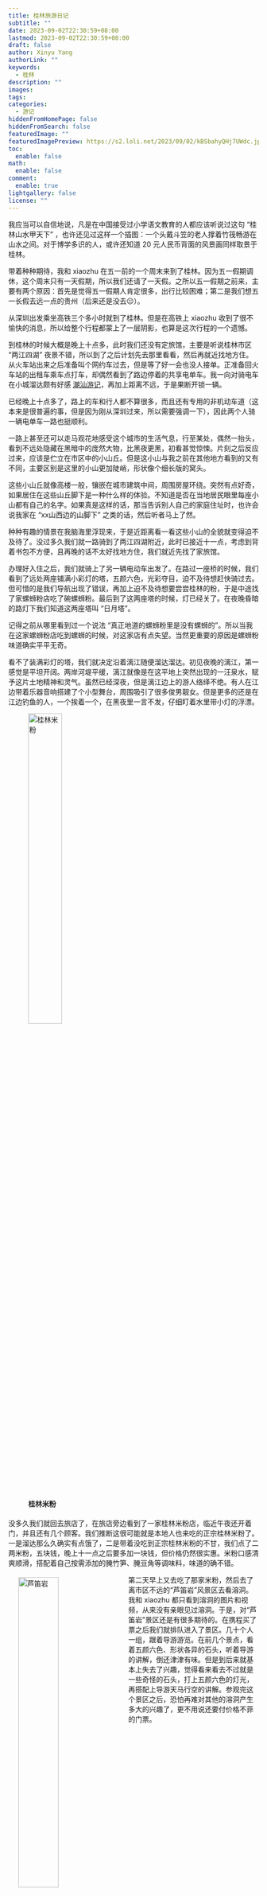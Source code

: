 ```yaml
---
title: 桂林旅游日记
subtitle: ""
date: 2023-09-02T22:30:59+08:00
lastmod: 2023-09-02T22:30:59+08:00
draft: false
author: Xinyu Yang
authorLink: ""
keywords:
  - 桂林
description: ""
images: 
tags: 
categories:
  - 游记
hiddenFromHomePage: false
hiddenFromSearch: false
featuredImage: ""
featuredImagePreview: https://s2.loli.net/2023/09/02/kBSbahyQHj7UWdc.jpg
toc:
  enable: false
math:
  enable: false
comment:
  enable: true
lightgallery: false
license: ""
---
```


<!--more-->

我应当可以自信地说，凡是在中国接受过小学语文教育的人都应该听说过这句 “桂林山水甲天下” ，也许还见过这样一个插图：一个头戴斗笠的老人撑着竹筏畅游在山水之间。对于博学多识的人，或许还知道 20 元人民币背面的风景画同样取景于桂林。

带着种种期待，我和 xiaozhu 在五一前的一个周末来到了桂林。因为五一假期调休，这个周末只有一天假期，所以我们还请了一天假。之所以五一假期之前来，主要有两个原因：首先是觉得五一假期人肯定很多，出行比较困难；第二是我们想五一长假去远一点的贵州（后来还是没去😐）。

从深圳出发乘坐高铁三个多小时就到了桂林。但是在高铁上 xiaozhu 收到了很不愉快的消息，所以给整个行程都蒙上了一层阴影，也算是这次行程的一个遗憾。

到桂林的时候大概是晚上十点多，此时我们还没有定旅馆，主要是听说桂林市区 “两江四湖” 夜景不错，所以到了之后计划先去那里看看，然后再就近找地方住。从火车站出来之后准备叫个网约车过去，但是等了好一会也没人接单。正准备回火车站的出租车乘车点打车，却偶然看到了路边停着的共享电单车。我一向对骑电车在小城溜达颇有好感 [潮汕游记](../23-05-28_journey-to-chaoshan/)，再加上距离不远，于是果断开锁一辆。

已经晚上十点多了，路上的车和行人都不算很多，而且还有专用的非机动车道（这本来是很普遍的事，但是因为刚从深圳过来，所以需要强调一下），因此两个人骑一辆电单车一路也挺顺利。

一路上甚至还可以走马观花地感受这个城市的生活气息，行至某处，偶然一抬头，看到不远处隐藏在黑暗中的庞然大物，比黑夜更黑，初看甚觉惊悚。片刻之后反应过来，应该是伫立在市区中的小山丘。但是这小山与我之前在其他地方看到的又有不同，主要区别是这里的小山更加陡峭，形状像个细长版的窝头。

这些小山丘就像高楼一般，镶嵌在城市建筑中间，周围房屋环绕。突然有点好奇，如果居住在这些山丘脚下是一种什么样的体验。不知道是否在当地居民眼里每座小山都有自己的名字。如果真是这样的话，那当告诉别人自己的家庭住址时，也许会说我家在 “xx山西边的山脚下” 之类的话，然后听者马上了然。

种种有趣的情景在我脑海里浮现来，于是近距离看一看这些小山的全貌就变得迫不及待了。没过多久我们就一路骑到了两江四湖附近，此时已接近十一点，考虑到背着书包不方便，且再晚的话不太好找地方住，我们就近先找了家旅馆。

办理好入住之后，我们就骑上了另一辆电动车出发了。在路过一座桥的时候，我们看到了远处两座铺满小彩灯的塔，五颜六色，光彩夺目，迫不及待想赶快骑过去。但可惜的是我们导航出现了错误，再加上迫不及待想要尝尝桂林的粉，于是中途找了家螺蛳粉店吃了碗螺蛳粉。最后到了这两座塔的时候，灯已经关了。在夜晚昏暗的路灯下我们知道这两座塔叫 “日月塔”。

记得之前从哪里看到过一个说法 “真正地道的螺蛳粉里是没有螺蛳的”。所以当我在这家螺蛳粉店吃到螺蛳的时候，对这家店有点失望。当然更重要的原因是螺蛳粉味道确实平平无奇。

看不了装满彩灯的塔，我们就决定沿着漓江随便溜达溜达。初见夜晚的漓江，第一感觉是平坦开阔。两岸河堤平缓，漓江就像是在这平地上突然出现的一汪泉水，赋予这片土地精神和灵气。虽然已经深夜，但是漓江边上的游人络绎不绝。有人在江边带着乐器音响搭建了个小型舞台，周围吸引了很多俊男靓女。但是更多的还是在江边钓鱼的人，一个挨着一个，在黑夜里一言不发，仔细盯着水里带小灯的浮漂。

<figure><img src="https://s2.loli.net/2023/09/02/75vNqXRoLirgmIn.jpg" alt="桂林米粉" width="40%" height="40%" /><figcaption><h4>桂林米粉</h4></figcaption> </figure>

没多久我们就回去旅店了，在旅店旁边看到了一家桂林米粉店，临近午夜还开着门，并且还有几个顾客。我们推断这很可能就是本地人也来吃的正宗桂林米粉了。一是溜达那么久确实有点饿了，二是带着没吃到正宗桂林米粉的不甘，我们点了二两米粉，五块钱，晚上十一点之后要多加一块钱，但价格仍然很实惠。米粉口感清爽顺滑，搭配着自己按需添加的腌竹笋、腌豆角等调味料，味道的确不错。

<div>

<div>
<!--<figure>-->
<img src="https://s2.loli.net/2023/09/02/H6VYLDFqoPSEs8h.jpg" alt="芦笛岩" width="40%" height="40%" align="left" hspace="20" vspace="5" />
<!--<figcaption><h4>早上的牌坊街几乎空无一人</h4></figcaption> </figure>-->
</div>
<!--<figure><img src="" alt="芦笛岩" width="40%" height="40%" /><figcaption><h4>芦笛岩</h4></figcaption> </figure>-->
第二天早上又去吃了那家米粉，然后去了离市区不远的“芦笛岩”风景区去看溶洞。我和 xiaozhu 都只看到溶洞的图片和视频，从来没有亲眼见过溶洞。于是，对“芦笛岩”景区还是有很多期待的。在携程买了票之后我们就排队进入了景区。几十个人一组，跟着导游游览。在前几个景点，看着五颜六色、形状各异的石头，听着导游的讲解，倒还津津有味。但是到后来就基本上失去了兴趣，觉得看来看去不过就是一些奇怪的石头，打上五颜六色的灯光，再搭配上导游天马行空的讲解。参观完这个景区之后，恐怕再难对其他的溶洞产生多大的兴趣了，更不用说还要付价格不菲的门票。

<figure><img src="https://s2.loli.net/2023/09/02/Q65msUPiVKwzpNn.jpg" alt="芦笛岩" width="55%" height="55%" /><figcaption><h4>芦笛岩</h4></figcaption> </figure>

参观完“芦笛岩”之后，我们就坐汽车出发前往了杨堤码头，准备从杨堤码头坐竹筏到兴坪古镇。到杨堤码头的时候，只有我们两个乘客。因为一个船四个人，如果人数不够的话，乘船的人需要补船票，要不然就等人凑够了再走。但是等了一会也没等到人，再加上觉得跟陌生人一块坐一个小竹筏比较尴尬。我们就补上钱，包了个竹筏出发了。

后来知道，我们来的这天恰好赶上了壮族的重大节日“三月三”，游客都去兴坪看庆祝活动去了。与此时漓江之上的冷清相对的是这个江边小镇上摩肩接踵的人群。

</div>

坐在船上游览山水还是和岸上不太一样。如果说在岸上是观景，在游船上则有一种走进景色里的感觉。
从杨堤码头一路顺流而下，山水清秀、交相辉映，不愧是桂林景色的精华。韩愈亦有诗云“江作青罗带，山如碧玉簪”。据说“桂林山水甲天下”后面还有一句“阳朔山水甲桂林”。桂林其他地方也有山有水，但漓江水流之处，山往往零零散散的分散开来。有的有山无水，有的有水无山。而在阳朔，桂林的山水才真正紧密地结合起来——山簇拥着水，水环抱着山。

<figure><img src="https://s2.loli.net/2023/09/02/A3tpdYBawFvGjIe.jpg" alt="杨堤码头" width="80%" height="80%" /><figcaption><h4>杨堤码头</h4></figcaption> </figure>

虽说称之为竹筏，但是船身是竹筏形状的合成材料。在船尾还有一台发动机，机器开起来轰轰隆隆，眨眼已过“万重山”。
“船夫头戴斗笠，悠然地撑着长蒿，翠绿的竹筏在水面缓缓荡起阵阵涟漪......” 的景象也只能存在于想象中了。

片刻的闲聊得知，开船的师傅多是当地上了年纪的居民，可能为了避免恶意竞争和保障游客安全，当地政府对码头的“船夫”进行了统一管理和分配。
由于“船夫”供大于求，所以每个师傅每隔几天才有一次接单机会。因此，他们大部分时间还是在家务农。

<figure><img src="https://s2.loli.net/2023/09/02/kBSbahyQHj7UWdc.jpg" alt="九马画山" width="80%" height="80%" /><figcaption><h4>九马画山</h4></figcaption> </figure>

一路上有几处地方，师傅都饶有兴致地给我们介绍一些或山或水的“拟人拟物”的景点名字。略懂人情世故的话，或许应该积极表现出“颇有同感“的样子。但每一处山水都让人沉醉其中，反倒觉得这刻意的几处景点有点画蛇添足。辜负了师傅的好意。

在我们兴趣稍显疲劳的时候，游船就到了终点”九马画山“。
游览这一路，很是满足。可惜天公不作美，一路都是灰蒙蒙的，让原本的青山绿水打了些折扣。


待到兴坪古镇，民俗表演早已结束，游客也渐渐散去。游客在并不宽阔的小路上往来不绝，像极了小时候去的镇上的集市。
江边随处可见付费摆拍的渔船和鹭鸶，价格不菲。但是不消多想，如果能在”朋友圈“发那么一张站在渔船上肩挑鹭鸶的照片，必定引来众多不知情者的羡慕和遐想。

兴坪古镇平平无奇，除了排了很长队的破烂的汽车站，另一个让我记忆犹新的东西就是街上随处可见的”沙田柚“。这种柚子有一个长长的瓜颈，就像没长熟的菜葫芦。
刚开始对这个没有太多期望，只是因为价格比较实惠——”十块钱仨“，就买了三个。虽然相对于普通柚子，质地稍硬，只能啃着吃，但是味道出乎意料的甜。
这也成了此次桂林之行让我念念不忘的水果。后来偶然看到学校超市也有卖，就惊喜地买了一个，结果大失所望。

在镇上没有待太久，我们就坐汽车去了阳朔。或许也是重大节日的缘故，一路拥堵，走走听听。到了阳朔县城，天已经黑了好一会。
下车之后已经是饥肠辘辘，就找了个本地菜馆，点了几个菜，其中一个是著名特色菜”竹筒鸡“。
鸡确实是在竹筒里炖煮的，但是并没有尝出什么特别的味道。看着外表黑糊的竹筒，便知它已经服务过太多的食客，哪怕曾经真的存在过某种清香，应该也已经消耗殆尽了吧。

吃完饭恢复了一些体力，就提前租了一辆第二天出行的电单车，去了著名的阳朔西街。现在回想起来，已经没有什么印象了。只模糊记得是一片挺大且热闹的商业街区。

但是现在仍然清楚的记得，在川流的人群中，路边坐着的一位八九十岁的倚着路灯杆睡着的老奶奶，面前放着一捆晾晒过的不知名蔬菜。
心里一阵酸楚，但又觉得什么也做不了。Xiaozhu 应该也有同感，“哎，可惜卖的是蔬菜，要是水果我们还能买点。” 听到了我的叹息后，她说。
也许悲伤只是一闪而过，伴随着前进的人群，我们的脚步并未停下，什么也没做，走开了。
关于这件事我一直不敢再想，却也一直未忘。

待我们失望地逛完阳朔 “西街” 之后，已经差不多晚上十一点了。拖着沉重的身体，我们我决定尽快回宾馆休息。
临近 “西街” 的宾馆大多都加个不菲，于是我在网上选了一个距离稍远但价格实惠的地方。
骑上租来的电动车之后，我导航了一下，有一点几公里远——还好提前租了个小电车。
去宾馆的路看起来倒是不绕，沿着一条宽阔的主干道走一段路，中间拐个弯再走一小段就到了。
于是按照导航，我骑着小电车，加大油门，一路惬意地飞驰。
但是在过了几个繁华的十字路口之后，走着走着就觉得街道冷清、行人稀少。路两侧原本眼花缭乱的铺子也渐渐变得零零散散。
期间我还多次停车，拿起手机导航，确认没有走过岔路口。此时天空还下起了小雨，我们的内心变得焦急起来。
终于，在我们望眼欲穿之际，终于看到了一条斜斜的小道。未等在地图上确认，我便确定——就是它了！

我拐到这条小路上之后，周围一片漆黑。原来那条路上的稀疏昏暗的路灯也没了。我们能看到的只有电动车所照出的一束微弱的灯光。
更难受的是原本的小雨还在慢慢变大。在确认距离目的地还有一段距离之后，我只好让 xiaozhu 拿出雨伞，在我们中间撑上。
在这个下着雨的漆黑的雨夜，我和 xiaozhu 骑着电动车走在陌生的漆黑的小路。一路上既焦急又害怕。
期间经过了两三处人家，几盏微弱的灯光，甚至几声狗叫都给了我们继续往前走的勇气。

一路担惊受怕之后，我们终于走到了一个村子，并且导航也显示我们已经很接近目的地了。但是可惜导航出现了偏差，我们遇到了一个好心的村民的指引才最终到达我们预定的民宿。
等我们把电动车放到车棚，合上湿漉漉的雨伞办理入住的时候，心里总算长出一口气，竟有一种绝处逢生之感。

<figure><img src="https://s2.loli.net/2024/06/23/l9gAFzmWjoC1dLp.jpg" alt="九马画山" width="80%" height="80%" /><figcaption><h4>民宿窗外景色</h4></figcaption> </figure>

第二天我们八点多起床，准备去吃个东西，然后出去发 “十里画廊”。
打开窗之后，发现我们窗外的景色非常漂亮。突然又觉得昨天晚上来的这一趟是值得的。最大的问题就是不该那么晚过来。

然后，我们按照昨晚来的原路返回到主干道上。一路上风景宜人、山清水秀，跟昨晚走这段路时的心情迥然不同。我们就近在昨晚拐弯的地方，找了家馆子，点个几个菜，准备吃饱饭，卯足劲出发。
我们点了一个类似于当地特色菜 “啤酒鱼” 的一个水煮鱼，味道不错。值得一提的还有 “田螺酿”——在田螺里面填上肉末调料之后煮出来的。听老板娘介绍，这道菜是他们这里的特色菜，并且也是本地人婚丧喜庆必备的一道菜。根据场合不同，田螺里面填充的料也不同。
初尝第一个感觉还行，吃了两三个就腻的吃不动了。后来剩下的半份没舍得扔，就打包装书包里了（后来拿到家里还是扔了）。

<figure><img src="https://s2.loli.net/2024/06/23/J9cnSXWaIoVjUgD.jpg" alt="桥上风景" width="80%" height="80%" /><figcaption><h4>桥上风景</h4></figcaption> </figure>

吃完饭之后，我们就心满意足地出发了。一路上遇到很多跟我们一样租个电动车骑行的游客。我和 xiaozhu 一路上在山水画廊里，走走停停，好不惬意。如果有机会，还想再去体验一下。

<figure><img src="https://s2.loli.net/2024/06/23/LWftMpNwvEFrCj8.jpg" alt="一处农田" width="80%" height="80%" /><figcaption><h4>一处农田</h4></figcaption> </figure>

差不多到下午三四点的时候，我们就绕了一圈，又回到了我们租车的地方。还了车之后，我们就步行去汽车站，乘大巴到阳朔高铁站了。因为担心路上再次堵车，赶不上高铁，就一路匆忙，甚至没来得及吃饭。临走之前，在高铁站旁边唯一的一家米粉店吃了一碗米粉，就结束了这次桂林之行。
